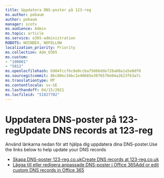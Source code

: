 ```yaml
---
title: Uppdatera DNS-poster på 123-reg
ms.author: pebaum
author: pebaum
manager: scotv
ms.audience: Admin
ms.topic: article
ms.service: o365-administration
ROBOTS: NOINDEX, NOFOLLOW
localization_priority: Priority
ms.collection: Adm_O365
ms.custom:
- "100001"
- "5812"
ms.openlocfilehash: b984fccf6c8e0ccba75666dde728a80a1a5e0df0
ms.sourcegitcommit: 8bc60ec34bc1e40685e3976576e04a2623f63a7c
ms.translationtype: MT
ms.contentlocale: sv-SE
ms.lasthandoff: 04/15/2021
ms.locfileid: "51827702"
---
```

# <a name="update-dns-records-at-123-reg"></a><span data-ttu-id="09ea7-102">Uppdatera DNS-poster på 123-reg</span><span class="sxs-lookup"><span data-stu-id="09ea7-102">Update DNS records at 123-reg</span></span>

<span data-ttu-id="09ea7-103">Använd länkarna nedan för att hjälpa dig uppdatera dina DNS-poster.</span><span class="sxs-lookup"><span data-stu-id="09ea7-103">Use the links below to help update your DNS records</span></span>

- [<span data-ttu-id="09ea7-104">Skapa DNS-poster 123-reg.co.uk</span><span class="sxs-lookup"><span data-stu-id="09ea7-104">Create DNS records at 123-reg.co.uk</span></span>](https://docs.microsoft.com/microsoft-365/admin/dns/create-dns-records-at-123-reg-co-uk?view=o365-worldwide)
- [<span data-ttu-id="09ea7-105">Lägga till eller redigera anpassade DNS-poster i Office 365</span><span class="sxs-lookup"><span data-stu-id="09ea7-105">Add or edit custom DNS records in Office 365</span></span>](https://docs.microsoft.com/microsoft-365/admin/setup/add-domain#add-or-edit-custom-dns-records)